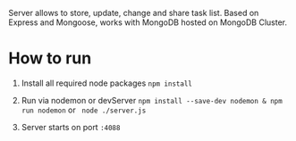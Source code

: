 Server allows to store, update, change and share task list. Based on Express and Mongoose, works with MongoDB hosted on MongoDB Cluster.


# How to run
1. Install all required node packages
``` npm install ```

2. Run via nodemon or devServer
``` npm install --save-dev nodemon & npm run nodemon ```
or
``` node ./server.js```

3. Server starts on port ```:4088```
